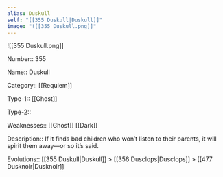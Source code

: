 ```yaml
---
alias: Duskull
self: "[[355 Duskull|Duskull]]"
image: "![[355 Duskull.png]]"
---
```


![[355 Duskull.png]]

Number:: 355

Name:: Duskull

Category:: [[Requiem]]

Type-1:: [[Ghost]]

Type-2:: 

Weaknesses:: [[Ghost]] [[Dark]]

Description:: If it finds bad children who won’t listen to their parents, it will spirit them away—or so it’s said.

Evolutions:: [[355 Duskull|Duskull]] > [[356 Dusclops|Dusclops]] > [[477 Dusknoir|Dusknoir]]